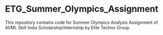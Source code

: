 # ETG_Summer_Olympics_Assignment

This repository contains code for Summer Olympics Analysis Assignment of AI/ML Skill India Scholarship/Internship by Elite Techno Group.
